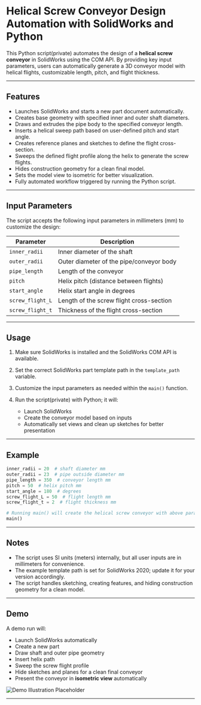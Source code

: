 # Helical Screw Conveyor Design Automation with SolidWorks and Python

This Python script(private) automates the design of a **helical screw conveyor** in SolidWorks using the COM API. By providing key input parameters, users can automatically generate a 3D conveyor model with helical flights, customizable length, pitch, and flight thickness.

---

## Features

* Launches SolidWorks and starts a new part document automatically.
* Creates base geometry with specified inner and outer shaft diameters.
* Draws and extrudes the pipe body to the specified conveyor length.
* Inserts a helical sweep path based on user-defined pitch and start angle.
* Creates reference planes and sketches to define the flight cross-section.
* Sweeps the defined flight profile along the helix to generate the screw flights.
* Hides construction geometry for a clean final model.
* Sets the model view to isometric for better visualization.
* Fully automated workflow triggered by running the Python script.

---

## Input Parameters

The script accepts the following input parameters in millimeters (mm) to customize the design:

| Parameter        | Description                              |
| ---------------- | ---------------------------------------- |
| `inner_radii`    | Inner diameter of the shaft              |
| `outer_radii`    | Outer diameter of the pipe/conveyor body |
| `pipe_length`    | Length of the conveyor                   |
| `pitch`          | Helix pitch (distance between flights)   |
| `start_angle`    | Helix start angle in degrees             |
| `screw_flight_L` | Length of the screw flight cross-section |
| `screw_flight_t` | Thickness of the flight cross-section    |

---

## Usage

1. Make sure SolidWorks is installed and the SolidWorks COM API is available.
2. Set the correct SolidWorks part template path in the `template_path` variable.
3. Customize the input parameters as needed within the `main()` function.
4. Run the script(private) with Python; it will:

   * Launch SolidWorks
   * Create the conveyor model based on inputs
   * Automatically set views and clean up sketches for better presentation

---

## Example

```python
inner_radii = 20  # shaft diameter mm
outer_radii = 23  # pipe outside diameter mm
pipe_length = 350  # conveyor length mm
pitch = 50  # helix pitch mm
start_angle = 180  # degrees
screw_flight_L = 50  # flight length mm
screw_flight_t = 2  # flight thickness mm

# Running main() will create the helical screw conveyor with above parameters
main()
```

---

## Notes

* The script uses SI units (meters) internally, but all user inputs are in millimeters for convenience.
* The example template path is set for SolidWorks 2020; update it for your version accordingly.
* The script handles sketching, creating features, and hiding construction geometry for a clean model.

---

## Demo

A demo run will:

* Launch SolidWorks automatically
* Create a new part
* Draw shaft and outer pipe geometry
* Insert helix path
* Sweep the screw flight profile
* Hide sketches and planes for a clean final conveyor
* Present the conveyor in **isometric view** automatically

![Demo Illustration Placeholder](media/conveyor.gif)

---
